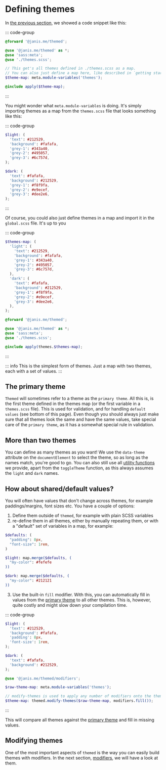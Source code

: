 # Defining themes

In [the previous section](/guide/global-setup), we showed a code snippet like this:

::: code-group

```scss [global.scss]
@forward '@janis.me/themed';

@use '@janis.me/themed' as *;
@use 'sass:meta';
@use './themes.scss';

// This get's all themes defined in ./themes.scss as a map.
// You can also just define a map here, like described in `getting started`.
$theme-map: meta.module-variables('themes');

@include apply($theme-map);
```

:::

You might wonder what `meta.module-variables` is doing. It's simply importing themes as a map from the `themes.scss` file that looks something like this:

::: code-group

```scss [themes.scss]
$light: (
  'text': #212529,
  'background': #fafafa,
  'grey-1': #343a40,
  'grey-2': #495057,
  'grey-3': #6c757d,
);

$dark: (
  'text': #fafafa,
  'background': #212529,
  'grey-1': #f8f9fa,
  'grey-2': #e9ecef,
  'grey-3': #dee2e6,
);
```

:::

Of course, you could also just define themes in a map and import it in the `global.scss` file. It's up to you

::: code-group

```scss [themes.scss]
$themes-map: (
  'light': (
    'text': #212529,
    'background': #fafafa,
    'grey-1': #343a40,
    'grey-2': #495057,
    'grey-3': #6c757d,
  ),
  'dark': (
    'text': #fafafa,
    'background': #212529,
    'grey-1': #f8f9fa,
    'grey-2': #e9ecef,
    'grey-3': #dee2e6,
  ),
);
```

```scss [global.scss]
@forward '@janis.me/themed';

@use '@janis.me/themed' as *;
@use 'sass:meta';
@use './themes.scss';

@include apply(themes.$themes-map);
```

:::

::: info
This is the simplest form of themes. Just a map with two themes, each with a set of values.
:::

## The primary theme

`Themed` will sometimes refer to a theme as the `primary theme`. All this is, is the first theme defined in the themes map (or the first variable in a `themes.scss` file).
This is used for validation, and for handling `default values` (see bottom of this page). Even though you should always just make sure that all themes look the same and have the same values,
take special care of the `primary theme`, as it has a somewhat special rule in validation.

## More than two themes

You can define as many themes as you want! We use the `data-theme` attribute on the `documentElement` to select the theme, so as long as the names match, you're good to go.
You can also still use all [utility functions](/guide/utility-functions) we provide, apart from the `toggleTheme` function, as this always assumes the `light` and `dark` names.

## How about shared/default values?

You will often have values that don't change across themes, for example paddings/margins, font sizes etc. You have a couple of options:

1. Define them outside of `themed`, for example with plain SCSS variables
2. re-define them in all themes, either by manually repeating them, or with a "default" set of variables in a map, for example:

```scss
$defaults: (
  "padding": 8px,
  "font-size": 1rem,
)

$light: map.merge($defaults, (
  "my-color": #fefefe
))

$dark: map.merge($defaults, (
  "my-color": #212121
))

```

3. Use the built-in `fill` modifier. With this, you can automatically fill in values from the [primary theme](/guide/defining-themes#the-primary-theme) to all other themes. This is, however, quite costly and might slow down your compilation time.

::: code-group

```scss [themes.scss]
$light: (
  'text': #212529,
  'background': #fafafa,
  'padding': 8px,
  'font-size': 1rem,
);

$dark: (
  'text': #fafafa,
  'background': #212529,
);
```

```scss [global.scss]
@use '@janis.me/themed/modifiers';

$raw-theme-map: meta.module-variables('themes');

// modify-themes is used to apply any number of modifiers onto the themes.
$theme-map: themed.modify-themes($raw-theme-map, modifiers.fill());
```

:::

This will compare all themes against the [primary theme](/guide/defining-themes#the-primary-theme) and fill in missing values.

## Modifying themes

One of the most important aspects of `themed` is the way you can easily build themes with modifiers. In the next section, [modifiers](/guide/modifiers), we will have a look at them.
